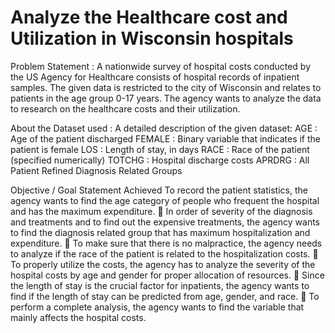 # Analyze the Healthcare cost and Utilization in Wisconsin hospitals

Problem Statement : A nationwide survey of hospital costs conducted by the US Agency for Healthcare
consists of hospital records of inpatient samples. The given data is restricted to
the city of Wisconsin and relates to patients in the age group 0-17 years. The
agency wants to analyze the data to research on the healthcare costs and their
utilization. 

About the Dataset used : 
A detailed description of the given dataset:
AGE : Age of the patient discharged
FEMALE : Binary variable that indicates if the patient is female
LOS : Length of stay, in days
RACE : Race of the patient (specified numerically)
TOTCHG : Hospital discharge costs
APRDRG : All Patient Refined Diagnosis Related Groups

Objective / Goal Statement Achieved
To record the patient statistics, the agency wants to find the age category
of people who frequent the hospital and has the maximum expenditure.
 In order of severity of the diagnosis and treatments and to find out the
expensive treatments, the agency wants to find the diagnosis related group
that has maximum hospitalization and expenditure.
 To make sure that there is no malpractice, the agency needs to analyze if
the race of the patient is related to the hospitalization costs.
 To properly utilize the costs, the agency has to analyze the severity of the
hospital costs by age and gender for proper allocation of resources.
 Since the length of stay is the crucial factor for inpatients, the agency wants
to find if the length of stay can be predicted from age, gender, and race.
 To perform a complete analysis, the agency wants to find the variable that
mainly affects the hospital costs.
